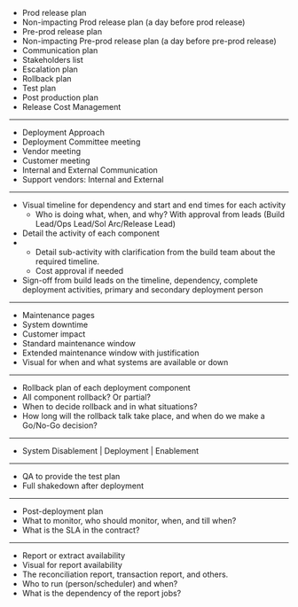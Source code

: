 
- Prod release plan
- Non-impacting Prod release plan (a day before prod release) 
- Pre-prod release plan
- Non-impacting Pre-prod release plan (a day before pre-prod release)
- Communication plan
- Stakeholders list
- Escalation plan
- Rollback plan
- Test plan
- Post production plan
- Release Cost Management

-----------
- Deployment Approach
- Deployment Committee meeting
- Vendor meeting
- Customer meeting
- Internal and External Communication
- Support vendors: Internal and External 

--------------
- Visual timeline for dependency and start and end times for each activity
  - Who is doing what, when, and why? With approval from leads (Build Lead/Ops Lead/Sol Arc/Release Lead)
- Detail the activity of each component
- - Detail sub-activity with clarification from the build team about the required timeline.
  - Cost approval if needed
- Sign-off from build leads on the timeline, dependency, complete deployment activities, primary and secondary deployment person

--------------
- Maintenance pages
- System downtime
- Customer impact
- Standard maintenance window
- Extended maintenance window with justification
- Visual for when and what systems are available or down

-----------------
- Rollback plan of each deployment component
- All component rollback? Or partial?
- When to decide rollback and in what situations?
- How long will the rollback talk take place, and when do we make a Go/No-Go decision?

-----------------
- System Disablement | Deployment | Enablement 

------------------
- QA to provide the test plan
- Full shakedown after deployment
------------------
- Post-deployment plan
- What to monitor, who should monitor, when, and till when?
- What is the SLA in the contract?

------------------
- Report or extract availability
- Visual for report availability
- The reconciliation report, transaction report, and others.
- Who to run (person/scheduler) and when?
- What is the dependency of the report jobs?
